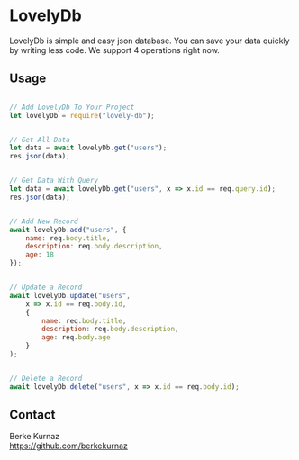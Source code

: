 # LovelyDb
LovelyDb is simple and easy json database. You can save your data quickly by writing less code. We support 4 operations right now.

## Usage

```javascript

// Add LovelyDb To Your Project
let lovelyDb = require("lovely-db");


// Get All Data
let data = await lovelyDb.get("users");
res.json(data);


// Get Data With Query
let data = await lovelyDb.get("users", x => x.id == req.query.id);
res.json(data);


// Add New Record
await lovelyDb.add("users", {
    name: req.body.title,
    description: req.body.description,
    age: 18
});


// Update a Record
await lovelyDb.update("users",
    x => x.id == req.body.id,
    {
        name: req.body.title,
        description: req.body.description,
        age: req.body.age
    }
);


// Delete a Record
await lovelyDb.delete("users", x => x.id == req.body.id);


```

## Contact
Berke Kurnaz <br/>
https://github.com/berkekurnaz
